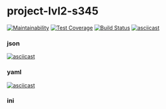 # project-lvl2-s345
[![Maintainability](https://api.codeclimate.com/v1/badges/5b90794f891e2d9a6864/maintainability)](https://codeclimate.com/github/Piratika/project-lvl2-s345/maintainability)
[![Test Coverage](https://api.codeclimate.com/v1/badges/5b90794f891e2d9a6864/test_coverage)](https://codeclimate.com/github/Piratika/project-lvl2-s345/test_coverage)
[![Build Status](https://travis-ci.org/Piratika/project-lvl2-s345.svg?branch=master)](https://travis-ci.org/Piratika/project-lvl2-s345)
[![asciicast](https://asciinema.org/a/7ByAZnSqRR5Ba8Pp1bCJzGmkJ.png)](https://asciinema.org/a/7ByAZnSqRR5Ba8Pp1bCJzGmkJ)
### json
[![asciicast](https://asciinema.org/a/hdGYAjFgs8SZaM1krUOlxHa6X.png)](https://asciinema.org/a/hdGYAjFgs8SZaM1krUOlxHa6X)
### yaml
[![asciicast](https://asciinema.org/a/CM8MbrrApbaDQIQq9LHs6AkuE.png)](https://asciinema.org/a/CM8MbrrApbaDQIQq9LHs6AkuE)
### ini
